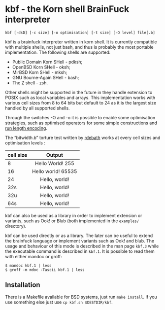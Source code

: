 kbf - the Korn shell BrainFuck interpreter
==========================================

    kbf [-dsD] [-c size] [-o optimisation] [-t size] [-O level] file[.b]

kbf is a brainfuck interpreter written in korn shell. It is currently
compatible with multiple shells, not just bash, and thus is probably the
most portable implementation. The following shells are supported:

- Public Domain Korn SHell - pdksh;
- OpenBSD Korn SHell - oksh;
- MirBSD Korn SHell - mksh;
- GNU Bourne-Again SHell - bash;
- The Z shell - zsh.

Other shells might be supported in the future in they handle extension
to POSIX such as local variables and arrays. This implementation works
with various cell sizes from 8 to 64 bits but default to 24 as it is the
largest size handled by all supported shells.

Through the switches -O and -o it is possible to enable some optimisation
strategies, such as optimised operators for some simple constructions and
[run length encoding](https://fr.wikipedia.org/wiki/Run-length_encoding).

The “bitwidth.b” torture test written by
[rdebath](https://github.com/rdebath/Brainfuck) works at every cell sizes
and optimisation levels :


| cell size |             Output |
| ----------|:------------------:|
|         8 |   Hello World! 255 |
|        16 | Hello world! 65535 |
|        24 |      Hello, world! |
|       32s |      Hello, world! |
|       32u |      Hello, world! |
|       64s |      Hello, world! |

kbf can also be used as a library in order to implement extension or
variants, such as Ook! or Blub (both implemented in the `examples/`
directory).

kbf can be used directly or as a library. The later can be useful to extend
the brainfuck language or implement variants such as Ook! and blub. The
usage and behaviour of this mode is described in the man page `kbf.3`
while the executable command is described in `kbf.1`. It is possible to
read them with either mandoc or groff:

    $ mandoc kbf.1 | less
    $ groff -m mdoc -Tascii kbf.1 | less

Installation
------------

There is a Makefile available for BSD systems, just run `make install`.
If you use something else just use `cp kbf.sh $DESTDIR/kbf`.

